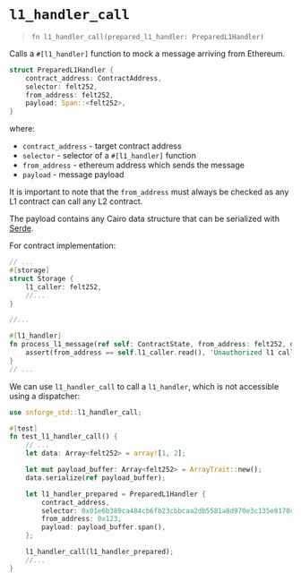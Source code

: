 # `l1_handler_call`

> `fn l1_handler_call(prepared_l1_handler: PreparedL1Handler)`

Calls a `#[l1_handler]` function to mock a message arriving from Ethereum.

```rust
struct PreparedL1Handler {
    contract_address: ContractAddress,
    selector: felt252,
    from_address: felt252,
    payload: Span::<felt252>,
}
```

where:

- `contract_address` - target contract address
- `selector` - selector of a `#[l1_handler]` function
- `from_address` - ethereum address which sends the message
- `payload` - message payload

It is important to note that the `from_address` must always be
checked as any L1 contract can call any L2 contract.

The payload contains any Cairo data structure that can be serialized with
[Serde](https://book.cairo-lang.org/appendix-03-derivable-traits.html?highlight=serde#serializing-with-serde).

For contract implementation:

```rust
// ...
#[storage]
struct Storage {
    l1_caller: felt252,
    //...
}

//...

#[l1_handler]
fn process_l1_message(ref self: ContractState, from_address: felt252, data: Span<felt252>) {
    assert(from_address == self.l1_caller.read(), 'Unauthorized l1 caller');
}
// ...
```

We can use `l1_handler_call` to call a `l1_handler`, which is not accessible using a dispatcher:

```rust
use snforge_std::l1_handler_call;

#[test]
fn test_l1_handler_call() {
    // ...
    let data: Array<felt252> = array![1, 2];

    let mut payload_buffer: Array<felt252> = ArrayTrait::new();
    data.serialize(ref payload_buffer);

    let l1_handler_prepared = PreparedL1Handler {
        contract_address,
        selector: 0x01e6b389ca484cb6fb23cbbcaa2db5581a8d970e3c135e8170c2ea5fdc2d3d8e,
        from_address: 0x123,
        payload: payload_buffer.span(),
    };

    l1_handler_call(l1_handler_prepared);
    //...
}
```
